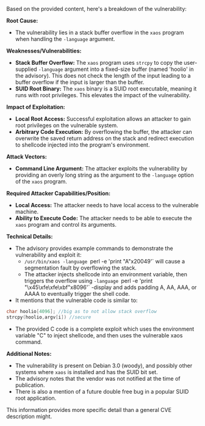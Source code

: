 Based on the provided content, here's a breakdown of the vulnerability:

**Root Cause:**
- The vulnerability lies in a stack buffer overflow in the `xaos` program when handling the `-language` argument.

**Weaknesses/Vulnerabilities:**
- **Stack Buffer Overflow:** The `xaos` program uses `strcpy` to copy the user-supplied `-language` argument into a fixed-size buffer (named 'hoolio' in the advisory). This does not check the length of the input leading to a buffer overflow if the input is larger than the buffer.
- **SUID Root Binary:** The `xaos` binary is a SUID root executable, meaning it runs with root privileges. This elevates the impact of the vulnerability.

**Impact of Exploitation:**
- **Local Root Access:** Successful exploitation allows an attacker to gain root privileges on the vulnerable system.
- **Arbitrary Code Execution:** By overflowing the buffer, the attacker can overwrite the saved return address on the stack and redirect execution to shellcode injected into the program's environment.

**Attack Vectors:**
- **Command Line Argument:** The attacker exploits the vulnerability by providing an overly long string as the argument to the `-language` option of the `xaos` program.

**Required Attacker Capabilities/Position:**
- **Local Access:** The attacker needs to have local access to the vulnerable machine.
- **Ability to Execute Code:**  The attacker needs to be able to execute the `xaos` program and control its arguments.

**Technical Details:**
- The advisory provides example commands to demonstrate the vulnerability and exploit it:
    - `/usr/bin/xaos -language `perl -e 'print "A"x20049'` will cause a segmentation fault by overflowing the stack.
   - The attacker injects shellcode into an environment variable, then triggers the overflow using `-language `perl -e 'print  "\x45\xfe\xfe\xbf"x8096'` -display and adds padding A, AA, AAA, or AAAA to eventually trigger the shell code.
- It mentions that the vulnerable code is similar to:
```c
char hoolio[4096]; //big as to not allow stack overflow
strcpy(hoolio,argv[i]) //secure
```

- The provided C code is a complete exploit which uses the environment variable "C" to inject shellcode, and then uses the vulnerable xaos command.

**Additional Notes:**
- The vulnerability is present on Debian 3.0 (woody), and possibly other systems where `xaos` is installed and has the SUID bit set.
- The advisory notes that the vendor was not notified at the time of publication.
- There is also a mention of a future double free bug in a popular SUID root application.

This information provides more specific detail than a general CVE description might.